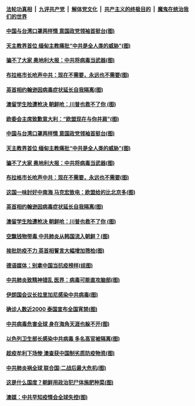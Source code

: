 ####  [法轮功真相](../../../../basic/blob/master/README.md?t=04050701) &nbsp;|&nbsp; [九评共产党](../../../../9ping.md/blob/master/README.md?t=04050701) &nbsp;|&nbsp; [解体党文化](../../../../jtdwh.md/blob/master/README.md?t=04050701)  &nbsp;|&nbsp; [共产主义的终极目的](../../../../gczydzjmd.md/blob/master/README.md?t=04050701) &nbsp;|&nbsp; [魔鬼在统治我们的世界](../../../../mgztzwmdsj.md/blob/master/README.md?t=04050701) 

#### [中国与台湾口罩两样情 意国政党领袖首挺台(图)](../pages/p9/928599.md?t=04050701) 

#### [天主教界首位 缅甸主教痛批“中共是全人类的威胁”(图)](../pages/p9/928590.md?t=04050701) 

#### [骗不了大家 奥地利大报：中共将病毒当武器(图)](../pages/p9/928526.md?t=04050701) 

#### [布拉格市长呛声中共：现在不需要，永远也不需要(图)](../pages/p9/928544.md?t=04050701) 

#### [英首相约翰逊因病毒症状延长自我隔离(图)](../pages/p9/928538.md?t=04050701) 

#### [澳留学生险遭枪决 朝鲜呛：川普也救不了你 (图)](../pages/p9/928461.md?t=04050701) 

#### [欧委会主席致歉意大利：“欧盟现在与你并肩”(图)](../pages/p9/928617.md?t=04050701) 

#### [中国与台湾口罩两样情 意国政党领袖首挺台(图)](../pages/p9/928599.md?t=04050701) 

#### [天主教界首位 缅甸主教痛批“中共是全人类的威胁”(图)](../pages/p9/928590.md?t=04050701) 

#### [骗不了大家 奥地利大报：中共将病毒当武器(图)](../pages/p9/928526.md?t=04050701) 

#### [布拉格市长呛声中共：现在不需要，永远也不需要(图)](../pages/p9/928544.md?t=04050701) 

#### [这国一味討好中南海 马克宏致电：欧盟给的比北京多(图)](../pages/p9/928501.md?t=04050701) 

#### [英首相约翰逊因病毒症状延长自我隔离(图)](../pages/p9/928538.md?t=04050701) 

#### [澳留学生险遭枪决 朝鲜呛：川普也救不了你 (图)](../pages/p9/928461.md?t=04050701) 

#### [空飘钱物带毒 中共肺炎从韩国流入朝鲜？(图)](../pages/p9/928377.md?t=04050701) 

#### [挨批防疫不力 英首相誓言大幅增加筛检(图)](../pages/p9/928436.md?t=04050701) 

#### [德语媒体：别拿中国当抗疫榜样(组图)](../pages/p9/928425.md?t=04050701) 

#### [中共肺炎致精神错乱 医界：病毒可能直攻脑部(图)](../pages/p9/928382.md?t=04050701) 

#### [伊朗国会议长拉里加尼感染中共病毒(图)](../pages/p9/928409.md?t=04050701) 

#### [确诊人数近2000 泰国宣布全国宵禁(图)](../pages/p9/928394.md?t=04050701) 

#### [中共病毒危害全球 身在海角天涯也躲不开(图)](../pages/p9/928373.md?t=04050701) 

#### [以色列卫生部长感染中共病毒 多名高官被隔离(图)](../pages/p9/928358.md?t=04050701) 

#### [趁疫牟利下场惨 澳查获中国制劣质防疫物资(图)](../pages/p9/928359.md?t=04050701) 

#### [中共肺炎祸全球 联合国∶二战后最大危机(图)](../pages/p9/928327.md?t=04050701) 

#### [这是什么国度？朝鲜用政治犯尸体施肥种菜(图)](../pages/p9/928260.md?t=04050701) 

#### [澳媒：中共早知疫情会全球失控(图)](../pages/p9/928319.md?t=04050701) 

